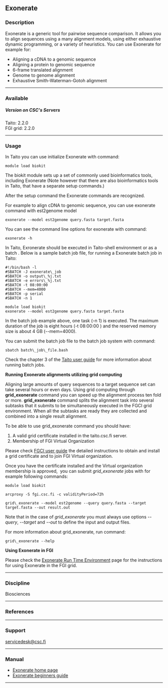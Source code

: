 ## Exonerate

### Description

Exonerate is a generic tool for pairwise sequence comparison. It allows you to align sequences using a many alignment models, using either exhaustive dynamic programming, or a variety of heuristics. You can use Exonerate for example for:

*   Aligning a cDNA to a genomic sequence
*   Aligning a protein to genomic sequence
*   6-frame translated alignment
*   Genome to genome alignment
*   Exhaustive Smith-Waterman-Gotoh alignment

* * *

### Available

##### Version on CSC's Servers

Taito: 2.2.0  
FGI grid: 2.2.0

* * *

### Usage

In Taito you can use initialize Exonerate with command:

    module load biokit

The biokit module sets up a set of commonly used bioinformatics tools, including Exonerate (Note however that there are also bioinformatics tools in Taito, that have a separate setup commands.)

After the setup command the Exonerate commands are recognized.

For example to align cDNA to genomic sequence, you can use exonerate command with est2genome model

    exonerate --model est2genome query.fasta target.fasta

You can see the command line options for exonerate with command:

    exonerate -h

In Taito, Exronerate should be executed in Taito-shell environment or as a batch . Below is a sample batch job file, for running a Exonerate batch job in Taito:

    #!/bin/bash -l
    #SBATCH -J exonerate\_job
    #SBATCH -o output\_%j.txt
    #SBATCH -e errors\_%j.txt
    #SBATCH -t 08:00:00
    #SBATCH --mem=4000
    #SBATCH -p serial
    #SBATCH -n 1
    
    module load biokit
    exonerate --model est2genome query.fasta target.fasta

In the batch job example above, one task (-n 1) is executed. The maximum duration of the job is eight hours (-t 08:00:00 ) and the reserved memory size is about 4 GB (--mem=4000).

You can submit the batch job file to the batch job system with command:

    sbatch batch\_job\_file.bash

Check the chapter 3 of the [Taito user guide](http://research.csc.fi/taito-batch-jobs) for more information about running batch jobs.

**Running Exonerate alignments utilizing grid computing**

Aligning large amounts of query sequences to a target sequence set can take several hours or even days. Using grid computing through **grid\_exonerate** command you can speed up the alignment process ten fold or more. **grid\_exonerate** command splits the alignment task into several subtasks that it submits to be simultaneously executed in the FGCI grid environment. When all the subtasks are ready they are collected and combined into a single result alignment.

To be able to use grid\_exonerate command you should have:

1.  A valid grid certificate installed in the taito.csc.fi server.
2.  Membership of FGI Virtual Organization

Please check [FGCI user guide](https://research.csc.fi/fgci-user-guide) the detailed instructions to obtain and install a grid certificate and to join FGI Virtual organization.

Once you have the certificate installed and the Virtual organization membership is approved,  you can submit _grid\_exonerate_ jobs with for example following commands:

    module load biokit
    
    arcproxy -S fgi.csc.fi -c validityPeriod=72h
    
    grid\_exonerate --model est2genome --query query.fasta --target target.fasta --out result.out

Note that in the case of _grid\_exonerate_ you must always use options _\--query_, _--target_ and _--out_ to define the input and output files.

For more information about grid\_exonerate, run command:

    grid\_exonerate --help

**Using Exonerate in FGI**

Please check the [Exonerate Run Time Environment](https://confluence.csc.fi/display/fgi/EXONERATE+runtime+environmnet) page for the instructions for using Exonerate in the FGI grid.

* * *

### Discipline

Biosciences  

* * *

### References

* * *

### Support

servicedesk@csc.fi

* * *

### Manual

*   [Exonerate home page](http://www.ebi.ac.uk/~guy/exonerate/index.html)
*   [Exonerate beginners guide](http://www.ebi.ac.uk/~guy/exonerate/beginner.html)

* * *